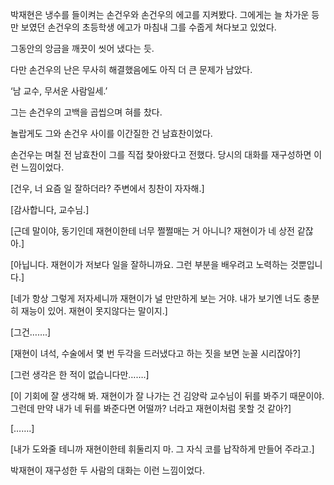 박재현은 냉수를 들이켜는 손건우와 손건우의 에고를 지켜봤다. 그에게는 늘 차가운 등만 보였던 손건우의 초등학생 에고가 마침내 그를 수줍게 쳐다보고 있었다.

그동안의 앙금을 깨끗이 씻어 냈다는 듯.

다만 손건우의 난은 무사히 해결했음에도 아직 더 큰 문제가 남았다.

‘남 교수, 무서운 사람일세.’

그는 손건우의 고백을 곱씹으며 혀를 찼다.

놀랍게도 그와 손건우 사이를 이간질한 건 남효찬이었다.

손건우는 며칠 전 남효찬이 그를 직접 찾아왔다고 전했다. 당시의 대화를 재구성하면 이런 느낌이었다.

[건우, 너 요즘 일 잘하더라? 주변에서 칭찬이 자자해.]

[감사합니다, 교수님.]

[근데 말이야, 동기인데 재현이한테 너무 쩔쩔매는 거 아니니? 재현이가 네 상전 같잖아.]

[아닙니다. 재현이가 저보다 일을 잘하니까요. 그런 부분을 배우려고 노력하는 것뿐입니다.]

[네가 항상 그렇게 저자세니까 재현이가 널 만만하게 보는 거야. 내가 보기엔 너도 충분히 재능이 있어. 재현이 못지않다는 말이지.]

[그건…….]

[재현이 녀석, 수술에서 몇 번 두각을 드러냈다고 하는 짓을 보면 눈꼴 시리잖아?]

[그런 생각은 한 적이 없습니다만…….]

[이 기회에 잘 생각해 봐. 재현이가 잘 나가는 건 김양락 교수님이 뒤를 봐주기 때문이야. 그런데 만약 내가 네 뒤를 봐준다면 어떨까? 너라고 재현이처럼 못할 것 같아?]

[…….]

[내가 도와줄 테니까 재현이한테 휘둘리지 마. 그 자식 코를 납작하게 만들어 주라고.]

박재현이 재구성한 두 사람의 대화는 이런 느낌이었다.